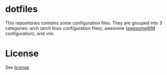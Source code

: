 # dotfiles
This repositories contains some configuration files. They are grouped into 3 categories: arch (arch linux configuration files), awesome ([awesomeWM](http://awesome.naquadah.org/) configuration), and vim.

# License
See [license](https://github.com/furgerf/dotfiles/blob/master/LICENSE).

